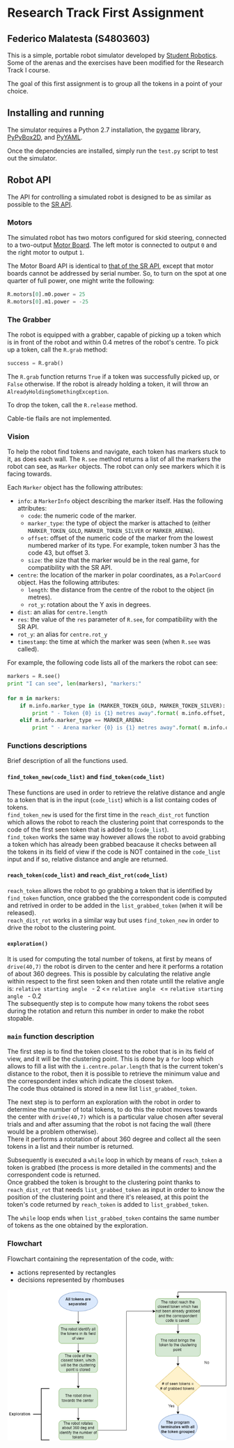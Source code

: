 Research Track First Assignment
================================

Federico Malatesta (S4803603)
---------------

This is a simple, portable robot simulator developed by [Student Robotics](https://studentrobotics.org).
Some of the arenas and the exercises have been modified for the Research Track I course.

The goal of this first assignment is to group all the tokens in a point of your choice.

Installing and running
----------------------

The simulator requires a Python 2.7 installation, the [pygame](http://pygame.org/) library, [PyPyBox2D](https://pypi.python.org/pypi/pypybox2d/2.1-r331), and [PyYAML](https://pypi.python.org/pypi/PyYAML/).

Once the dependencies are installed, simply run the `test.py` script to test out the simulator.


Robot API
---------

The API for controlling a simulated robot is designed to be as similar as possible to the [SR API][sr-api].

### Motors ###

The simulated robot has two motors configured for skid steering, connected to a two-output [Motor Board](https://studentrobotics.org/docs/kit/motor_board). The left motor is connected to output `0` and the right motor to output `1`.

The Motor Board API is identical to [that of the SR API](https://studentrobotics.org/docs/programming/sr/motors/), except that motor boards cannot be addressed by serial number. So, to turn on the spot at one quarter of full power, one might write the following:

```python
R.motors[0].m0.power = 25
R.motors[0].m1.power = -25
```

### The Grabber ###

The robot is equipped with a grabber, capable of picking up a token which is in front of the robot and within 0.4 metres of the robot's centre. To pick up a token, call the `R.grab` method:

```python
success = R.grab()
```

The `R.grab` function returns `True` if a token was successfully picked up, or `False` otherwise. If the robot is already holding a token, it will throw an `AlreadyHoldingSomethingException`.

To drop the token, call the `R.release` method.

Cable-tie flails are not implemented.

### Vision ###

To help the robot find tokens and navigate, each token has markers stuck to it, as does each wall. The `R.see` method returns a list of all the markers the robot can see, as `Marker` objects. The robot can only see markers which it is facing towards.

Each `Marker` object has the following attributes:

* `info`: a `MarkerInfo` object describing the marker itself. Has the following attributes:
  * `code`: the numeric code of the marker.
  * `marker_type`: the type of object the marker is attached to (either `MARKER_TOKEN_GOLD`, `MARKER_TOKEN_SILVER` or `MARKER_ARENA`).
  * `offset`: offset of the numeric code of the marker from the lowest numbered marker of its type. For example, token number 3 has the code 43, but offset 3.
  * `size`: the size that the marker would be in the real game, for compatibility with the SR API.
* `centre`: the location of the marker in polar coordinates, as a `PolarCoord` object. Has the following attributes:
  * `length`: the distance from the centre of the robot to the object (in metres).
  * `rot_y`: rotation about the Y axis in degrees.
* `dist`: an alias for `centre.length`
* `res`: the value of the `res` parameter of `R.see`, for compatibility with the SR API.
* `rot_y`: an alias for `centre.rot_y`
* `timestamp`: the time at which the marker was seen (when `R.see` was called).

For example, the following code lists all of the markers the robot can see:

```python
markers = R.see()
print "I can see", len(markers), "markers:"

for m in markers:
    if m.info.marker_type in (MARKER_TOKEN_GOLD, MARKER_TOKEN_SILVER):
        print " - Token {0} is {1} metres away".format( m.info.offset, m.dist )
    elif m.info.marker_type == MARKER_ARENA:
        print " - Arena marker {0} is {1} metres away".format( m.info.offset, m.dist )
```

[sr-api]: https://studentrobotics.org/docs/programming/sr/

### Functions descriptions ###
Brief description of all the functions used.

#### `find_token_new(code_list)` and `find_token(code_list)` ####
These functions are used in order to retrieve the relative distance and angle to a token that is in the input (`code_list`) which is a list containg codes of tokens.  
`find_token_new` is used for the first time in the `reach_dist_rot` function which allows the robot to reach the clustering point that corresponds to the code of the first seen token that is added to (`code_list`).  
`find_token` works the same way however allows the robot to avoid grabbing a token which has already been grabbed beacause it checks between all the tokens in its field of view if the code is NOT contained in the `code_list` input and if so, relative distance and angle are returned.

#### `reach_token(code_list)` and `reach_dist_rot(code_list)` ####
`reach_token` allows the robot to go grabbing a token that is identified by `find_token` function, once grabbed the the correspondent code is computed and retrived in order to be added in the `list_grabbed_token` (when it will be released).  
`reach_dist_rot` works in a similar way but uses `find_token_new` in order to drive the robot to the clustering point.

#### `exploration()` ####
It is used for computing the total number of tokens, at first by means of `drive(40,7)` the robot is dirven to the center and here it performs a rotation of about 360 degrees.
This is possible by calculating the relative angle within respect to the first seen token and then rotate untill the relative angle is: `relative starting angle ` - 2 <=  `relative angle ` <=  `relative starting angle ` - 0.2  
The subsequently step is to compute how many tokens the robot sees during the rotation and return this number in order to make the robot stopable.

### `main` function description ### 
The first step is to find the token closest to the robot that is in its field of view, and it will be the clustering point. This is done by a `for` loop which allows to fill a list with the `i.centre.polar.length` that is the current token's distance to the robot, then it is possible to retrieve the minimum value and the correspondent index which indicate the closest token.  
The code thus obtained is stored in a new list `list_grabbed_token`. 

The next step is to perform an exploration with the robot in order to determine the number of total tokens, to do this the robot moves towards the center with `drive(40,7)` which is a particular value chosen after several trials and and after assuming that the robot is not facing the wall (there would be a problem otherwise).  
There it performs a rototation of about 360 degree and collect all the seen tokens in a list and their number is returned.

Subsequently is executed a `while` loop in which by means of `reach_token` a token is grabbed (the process is more detailed in the comments) and the correspondent code is returned.  
Once grabbed the token is brought to the clustering point thanks to `reach_dist_rot` that needs `list_grabbed_token` as input in order to know the position of the clustering point and there it's released, at this point the token's code returned by `reach_token` is added to `list_grabbed_token`. 

The `while` loop ends when `list_grabbed_token` contains the same number of tokens as the one obtained by the exploration.


### Flowchart ###
Flowchart containing the representation of the code, with:
- actions represented by rectangles
- decisions represented by rhombuses

[![Flowchart.drawio.png](https://github.com/FedeMala00/Research_track_ass1/blob/main/Flowchart.drawio.png)](https://viewer.diagrams.net/?tags=%7B%7D&highlight=0000ff&edit=_blank&layers=1&nav=1&title=Flowchart.drawio.png#R7VrbdqM2FP0aP04WiIvtx9hx08tMmq5Mm6YvXQKEUUdIVMixPV9fCQSYS2ySjGMP6UuCDpJAZ599tHXwyJrHm2sOk%2BgTCxAZASPYjKyrEQCm4Rjyn7Jsc4tjg9yw5DjQnSrDHf6KipHausIBSmsdBWNE4KRu9BmlyBc1G%2BScrevdQkbqT03gErUMdz4kbes9DkSUWydgXNl%2FRHgZFU823Wl%2BJ4ZFZ72SNIIBW%2B%2BYrMXImnPGRH4Vb%2BaIKOcVfrn%2FaXtPPn5xr3%2F%2BLf0X%2Fj775fPNHx%2FyyX54zpByCRxR8eKpF%2F5qfjtFN0I4f336dTPbPNyvP7h6aWJb%2BAsF0n26ybiI2JJRSBaVdcbZigZIzWrIVtXnI2OJNJrS%2BA8SYqtjAa4Ek6ZIxETf7bkcveyUrbiP9qxBwyMgXyKxp5%2BT91ML3AkN7axrxGIk%2BFZ24IhAgR%2Fr8QN1GC7LfpWr5YX29jM8r9%2F6EZKVftLnCKmnM08GlBosvYND9UIwm01ktwX7gmiq7lP1R6jLECNJCmCwUE2I0boFagWZ8v86wgLdJTDz6lrSvg5PiAmZM8J4NtYKHDQJbGlPBZcP37kzAZ7lus8G9BFxgTZ7IdB3gaG9pHOPOdHtdcVks6BntMNi1zgSatYA%2BFJk4UN8Mc6KL0XwVHwZAZfI95958mKpLi5znhQMkf5S7kDScVBI%2FwMXxirUqZcmmVfz4fJtyhna6BIiNyr0fNJANAn9LtK4%2FgR54RuS5vScmZ6CNNKrfPunGn%2FhFM0HPV3WuNrUWlvd%2BsZkc3qSzTwvtjlP7E6%2B1IfFTpNvSD5hKUpFQbwRmKtYi7AfZTGXPcpDO91XqUAc06XyMsM02%2BvSLDwYVywd5tYFxqem4fRwAl1sEukhGV6MvihbSt%2BIOiB1x1NGUQMlbYIEL6ls%2BhIGJO0z5WksVfylvhHjICBP5eF6sjgWpHYdUdtuIzrpANQ%2BFqAm6ED0%2B1cnfeW8aZ5VxjQPCfqAq3dQaXINeZBWGTEP%2BRbfhpkHrZPLETA5rRypiZFKm7yNHDH7in9zfF7sasv%2FOrs4E1LkZ7LfYytlsVQEGQFSQgPSoH6kzqlHV7GnqKf1jD44DJN49smJZ7ZFZcvZuZ%2BKQh1oiIkIJqpfvFmqWuVFSNjajyAXF5BShb%2FULX%2BDHTVBUKj0CIEeIrcsxZmwsa54vthZJj8RXzxK16cv2s36w1G6ek8edDrQMI%2BXB42W99%2FPsaxIb4fz4PS88uD4UB5EMDt5PXE4K09mEVS5kmZjPJTdgkQODtRaJL08T53FdOLUkzHOUZowqtJodRbMD2%2FwsavCMoxU6jTLkEZHKrU7yDs5GncHofSnPTkIzkzpt0%2FSdQ56qrxRCfyCetKd%2B6og74M75XfBQ9wZH4s71vgd73ugr%2F633LPiHGjrfxm9hXJPkSaYrvxnHYyyvMWrglU5pNriilGH%2BBex2Fulz%2BZeGIbA7%2FwSELie67wl96y%2B3DOBcyzydeHYZCMNLtWH%2F1FZHdzx7mtKfQdj%2BYAWL2y9Q14%2F4VaXuTUsbqOQaI1BfYqcxXpU5fDWROPmmaI5Uc7y1kQZcuWyXwFmnwLkwME8iMFLwWxqx2Njaf2PpTPeD8H3AmW7znLDWmAO%2B1uNazVk58RpbX1uRyRZR1Odbge%2FGp%2Ff8lNEwpkUJ7FSJojHmOqy5hqLaNTxW6BMy7BVkh2%2FB%2FmDBsesY2m7HTKmq5J5tON3sYHvgPmA2pXjYVPMaWQ5G7RheVOK2T3qyztbmE9gmmJ%2FeLuYO71wvsk%2B1p6prHy9eiuTzeqXs3n36vfH1uI%2F)

